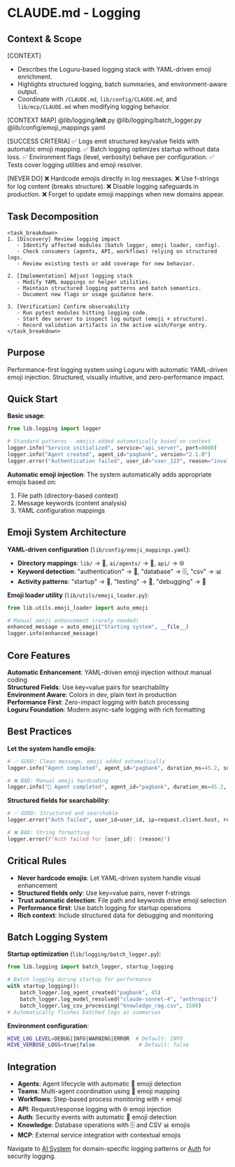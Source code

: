 # CLAUDE.md - Logging

## Context & Scope

[CONTEXT]
- Describes the Loguru-based logging stack with YAML-driven emoji enrichment.
- Highlights structured logging, batch summaries, and environment-aware output.
- Coordinate with `/CLAUDE.md`, `lib/config/CLAUDE.md`, and `lib/mcp/CLAUDE.md` when modifying logging behavior.

[CONTEXT MAP]
@lib/logging/__init__.py
@lib/logging/batch_logger.py
@lib/config/emoji_mappings.yaml

[SUCCESS CRITERIA]
✅ Logs emit structured key/value fields with automatic emoji mapping.
✅ Batch logging optimizes startup without data loss.
✅ Environment flags (level, verbosity) behave per configuration.
✅ Tests cover logging utilities and emoji resolver.

[NEVER DO]
❌ Hardcode emojis directly in log messages.
❌ Use f-strings for log content (breaks structure).
❌ Disable logging safeguards in production.
❌ Forget to update emoji mappings when new domains appear.

## Task Decomposition
```
<task_breakdown>
1. [Discovery] Review logging impact
   - Identify affected modules (batch logger, emoji loader, config).
   - Check consumers (agents, API, workflows) relying on structured logs.
   - Review existing tests or add coverage for new behavior.

2. [Implementation] Adjust logging stack
   - Modify YAML mappings or helper utilities.
   - Maintain structured logging patterns and batch semantics.
   - Document new flags or usage guidance here.

3. [Verification] Confirm observability
   - Run pytest modules hitting logging code.
   - Start dev server to inspect log output (emoji + structure).
   - Record validation artifacts in the active wish/Forge entry.
</task_breakdown>
```

## Purpose

Performance-first logging system using Loguru with automatic YAML-driven emoji injection. Structured, visually intuitive, and zero-performance impact.

## Quick Start

**Basic usage**:
```python
from lib.logging import logger

# Standard patterns - emojis added automatically based on context
logger.info("Service initialized", service="api_server", port=8000) 
logger.info("Agent created", agent_id="pagbank", version="2.1.0")
logger.error("Authentication failed", user_id="user_123", reason="invalid_token")
```

**Automatic emoji injection**: The system automatically adds appropriate emojis based on:
1. File path (directory-based context)
2. Message keywords (content analysis)
3. YAML configuration mappings

## Emoji System Architecture

**YAML-driven configuration** (`lib/config/emoji_mappings.yaml`):
- **Directory mappings**: `lib/` → 🔧, `ai/agents/` → 🤖, `api/` → 🌐
- **Keyword detection**: "authentication" → 🔐, "database" → 🗄️, "csv" → 📊
- **Activity patterns**: "startup" → 🚀, "testing" → 🧪, "debugging" → 🐛

**Emoji loader utility** (`lib/utils/emoji_loader.py`):
```python
from lib.utils.emoji_loader import auto_emoji

# Manual emoji enhancement (rarely needed)
enhanced_message = auto_emoji("Starting system", __file__)
logger.info(enhanced_message)
```

## Core Features

**Automatic Enhancement**: YAML-driven emoji injection without manual coding  
**Structured Fields**: Use key=value pairs for searchability  
**Environment Aware**: Colors in dev, plain text in production  
**Performance First**: Zero-impact logging with batch processing  
**Loguru Foundation**: Modern async-safe logging with rich formatting

## Best Practices

**Let the system handle emojis**:
```python
# ✅ GOOD: Clean message, emoji added automatically
logger.info("Agent completed", agent_id="pagbank", duration_ms=45.2, success=True)

# ❌ BAD: Manual emoji hardcoding
logger.info("🤖 Agent completed", agent_id="pagbank", duration_ms=45.2, success=True)
```

**Structured fields for searchability**:
```python
# ✅ GOOD: Structured and searchable
logger.error("Auth failed", user_id=user_id, ip=request.client.host, reason="invalid_token")

# ❌ BAD: String formatting
logger.error(f"Auth failed for {user_id}: {reason}")
```

## Critical Rules

- **Never hardcode emojis**: Let YAML-driven system handle visual enhancement
- **Structured fields only**: Use key=value pairs, never f-strings
- **Trust automatic detection**: File path and keywords drive emoji selection
- **Performance first**: Use batch logging for startup operations
- **Rich context**: Include structured data for debugging and monitoring

## Batch Logging System

**Startup optimization** (`lib/logging/batch_logger.py`):
```python
from lib.logging import batch_logger, startup_logging

# Batch logging during startup for performance
with startup_logging():
    batch_logger.log_agent_created("pagbank", 45)
    batch_logger.log_model_resolved("claude-sonnet-4", "anthropic")
    batch_logger.log_csv_processing("knowledge_rag.csv", 1500)
# Automatically flushes batched logs as summaries
```

**Environment configuration**:
```bash
HIVE_LOG_LEVEL=DEBUG|INFO|WARNING|ERROR  # Default: INFO
HIVE_VERBOSE_LOGS=true|false              # Default: false
```

## Integration

- **Agents**: Agent lifecycle with automatic 🤖 emoji detection
- **Teams**: Multi-agent coordination using 👥 emoji mapping  
- **Workflows**: Step-based process monitoring with ⚡ emoji
- **API**: Request/response logging with 🌐 emoji injection
- **Auth**: Security events with automatic 🔐 emoji detection
- **Knowledge**: Database operations with 🗄️ and CSV 📊 emojis
- **MCP**: External service integration with contextual emojis

Navigate to [AI System](../../ai/CLAUDE.md) for domain-specific logging patterns or [Auth](../auth/CLAUDE.md) for security logging.
